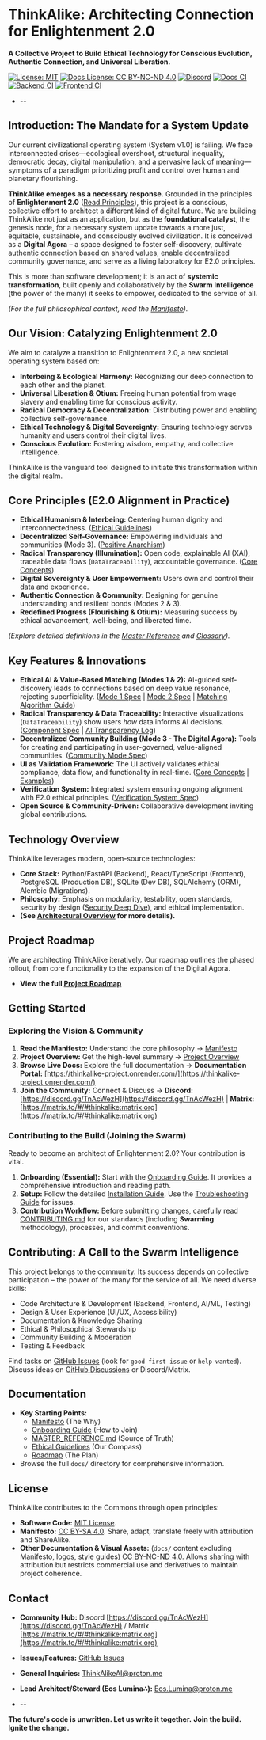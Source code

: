 # ThinkAlike: Architecting Connection for Enlightenment 2.0

**A Collective Project to Build Ethical Technology for Conscious Evolution, Authentic Connection, and Universal Liberation.**

[![License: MIT](https://img.shields.io/badge/License-MIT-yellow.svg)](./LICENSE)
[![Docs License: CC BY-NC-ND 4.0](https://img.shields.io/badge/Docs%20License-CC%20BY--NC--ND%204.0-lightgrey.svg)](https://creativecommons.org/licenses/by-nc-nd/4.0/)
[![Discord](https://img.shields.io/discord/9876543210987654321?label=Discord&logo=discord&color=7289DA)](https://discord.gg/TnAcWezH)
[![Docs CI](https://github.com/EosLumina/--ThinkAlike--/actions/workflows/docs.yml/badge.svg)](https://github.com/EosLumina/--ThinkAlike--/actions/workflows/docs.yml)
[![Backend CI](https://github.com/EosLumina/--ThinkAlike--/actions/workflows/backend.yml/badge.svg)](https://github.com/EosLumina/--ThinkAlike--/actions/workflows/backend.yml)
[![Frontend CI](https://github.com/EosLumina/--ThinkAlike--/actions/workflows/frontend.yml/badge.svg)](https://github.com/EosLumina/--ThinkAlike--/actions/workflows/frontend.yml)

* --

## Introduction: The Mandate for a System Update

Our current civilizational operating system (System v1.0) is failing. We face interconnected crises—ecological
overshoot, structural inequality, democratic decay, digital manipulation, and a pervasive lack of meaning—symptoms of a
paradigm prioritizing profit and control over human and planetary flourishing.

**ThinkAlike emerges as a necessary response.** Grounded in the principles of **Enlightenment 2.0** ([Read Principles](./docs/core/enlightenment_2_0/enlightenment_2_0_principles.md)), this project is a conscious, collective
effort to architect a different kind of digital future. We are building ThinkAlike not just as an application, but as
the **foundational catalyst**, the genesis node, for a necessary system update towards a more just, equitable,
sustainable, and consciously evolved civilization. It is conceived as a **Digital Agora** – a space designed to foster
self-discovery, cultivate authentic connection based on shared values, enable decentralized community governance, and
serve as a living laboratory for E2.0 principles.

This is more than software development; it is an act of **systemic transformation**, built openly and collaboratively by
the **Swarm Intelligence** (the power of the many) it seeks to empower, dedicated to the service of all.

*(For the full philosophical context, read the [Manifesto](./docs/core/manifesto/manifesto.md)).*

## Our Vision: Catalyzing Enlightenment 2.0

We aim to catalyze a transition to Enlightenment 2.0, a new societal operating system based on:

* **Interbeing & Ecological Harmony:** Recognizing our deep connection to each other and the planet.
* **Universal Liberation & Otium:** Freeing human potential from wage slavery and enabling time for conscious activity.
* **Radical Democracy & Decentralization:** Distributing power and enabling collective self-governance.
* **Ethical Technology & Digital Sovereignty:** Ensuring technology serves humanity and users control their digital lives.
* **Conscious Evolution:** Fostering wisdom, empathy, and collective intelligence.

ThinkAlike is the vanguard tool designed to initiate this transformation within the digital realm.

## Core Principles (E2.0 Alignment in Practice)

* **Ethical Humanism & Interbeing:** Centering human dignity and interconnectedness. ([Ethical Guidelines](./docs/core/ethics/ethical_guidelines.md))
* **Decentralized Self-Governance:** Empowering individuals and communities (Mode 3). ([Positive Anarchism](./docs/vision/core_concepts.md#6-positive-anarchism-operational-ethos))
* **Radical Transparency (Illumination):** Open code, explainable AI (XAI), traceable data flows (`DataTraceability`), accountable governance. ([Core Concepts](./docs/vision/core_concepts.md#5-data-sovereignty--radical-transparency))
* **Digital Sovereignty & User Empowerment:** Users own and control their data and experience.
* **Authentic Connection & Community:** Designing for genuine understanding and resilient bonds (Modes 2 & 3).
* **Redefined Progress (Flourishing & Otium):** Measuring success by ethical advancement, well-being, and liberated time.

*(Explore detailed definitions in the [Master Reference](./docs/core/master_reference.md) and [Glossary](./docs/core/glossary.md)).*

## Key Features & Innovations

* **Ethical AI & Value-Based Matching (Modes 1 & 2):** AI-guided self-discovery leads to connections based on deep value resonance, rejecting superficiality. ([Mode 1 Spec](./docs/architecture/modes/narrative_onboarding_mode/mode1_narrative_onboarding_spec.md) | [Mode 2 Spec](./docs/architecture/modes/mode2_profile_discovery_spec.md) | [Matching Algorithm Guide](./docs/guides/developer_guides/matching_algorithm_guide.md))
* **Radical Transparency & Data Traceability:** Interactive visualizations (`DataTraceability`) show users *how* data informs AI decisions. ([Component Spec](./docs/components/ui_components/data_traceability_spec.md) | [AI Transparency Log](./docs/guides/developer_guides/ai/ai_transparency_log.md))
* **Decentralized Community Building (Mode 3 - The Digital Agora):** Tools for creating and participating in user-governed, value-aligned communities. ([Community Mode Spec](./docs/architecture/modes/community_mode/community_mode_spec.md))
* **UI as Validation Framework:** The UI actively validates ethical compliance, data flow, and functionality in real-time. ([Core Concepts](./docs/vision/core_concepts.md#3-ui-as-validation-framework) | [Examples](./docs/guides/developer_guides/ui_validation_examples.md))
* **Verification System:** Integrated system ensuring ongoing alignment with E2.0 ethical principles. ([Verification System Spec](./docs/architecture/verification_system/verification_system.md))
* **Open Source & Community-Driven:** Collaborative development inviting global contributions.

## Technology Overview

ThinkAlike leverages modern, open-source technologies:

* **Core Stack:** Python/FastAPI (Backend), React/TypeScript (Frontend), PostgreSQL (Production DB), SQLite (Dev DB), SQLAlchemy (ORM), Alembic (Migrations).
* **Philosophy:** Emphasis on modularity, testability, open standards, security by design ([Security Deep Dive](./docs/architecture/security/security_deep_dive.md)), and ethical implementation.
* **(See [Architectural Overview](./docs/architecture/architectural_overview.md) for more details).**

## Project Roadmap

We are architecting ThinkAlike iteratively. Our roadmap outlines the phased rollout, from core functionality to the
expansion of the Digital Agora.

* **View the full [Project Roadmap](./docs/roadmap.md)**

## Getting Started

### Exploring the Vision & Community

1. **Read the Manifesto:** Understand the core philosophy -> [Manifesto](./docs/core/manifesto/manifesto.md)
2. **Project Overview:** Get the high-level summary -> [Project Overview](./docs/core/project_overview.md)
3. **Browse Live Docs:** Explore the full documentation -> **Documentation Portal:** [https://thinkalike-project.onrender.com/](https://thinkalike-project.onrender.com/)
4. **Join the Community:** Connect & Discuss -> **Discord:** [https://discord.gg/TnAcWezH](https://discord.gg/TnAcWezH) | **Matrix:** [https://matrix.to/#/#thinkalike:matrix.org](https://matrix.to/#/#thinkalike:matrix.org)

### Contributing to the Build (Joining the Swarm)

Ready to become an architect of Enlightenment 2.0? Your contribution is vital.

1. **Onboarding (Essential):** Start with the [Onboarding Guide](./docs/core/onboarding_guide.md). It provides a comprehensive introduction and reading path.
2. **Setup:** Follow the detailed [Installation Guide](./docs/core/installation.md). Use the [Troubleshooting Guide](./docs/architecture/deployment_troubleshooting.md) for issues.
3. **Contribution Workflow:** Before submitting changes, carefully read [CONTRIBUTING.md](./docs/core/contributing.md) for our standards (including **Swarming** methodology), processes, and commit conventions.

## Contributing: A Call to the Swarm Intelligence

This project belongs to the community. Its success depends on collective participation – the power of the many for the
service of all. We need diverse skills:

* Code Architecture & Development (Backend, Frontend, AI/ML, Testing)
* Design & User Experience (UI/UX, Accessibility)
* Documentation & Knowledge Sharing
* Ethical & Philosophical Stewardship
* Community Building & Moderation
* Testing & Feedback

Find tasks on [GitHub Issues](https://github.com/EosLumina/ThinkAlike/issues) (look for `good first issue` or `help wanted`). Discuss ideas on [GitHub Discussions](https://github.com/EosLumina/ThinkAlike/discussions) or Discord/Matrix.

## Documentation

* **Key Starting Points:**
  * [Manifesto](./docs/core/manifesto/manifesto.md) (The Why)
  * [Onboarding Guide](./docs/core/onboarding_guide.md) (How to Join)
  * [MASTER_REFERENCE.md](./docs/core/master_reference.md) (Source of Truth)
  * [Ethical Guidelines](./docs/core/ethics/ethical_guidelines.md) (Our Compass)
  * [Roadmap](./docs/roadmap.md) (The Plan)
* Browse the full `docs/` directory for comprehensive information.

## License

ThinkAlike contributes to the Commons through open principles:

* **Software Code:** [MIT License](./LICENSE).
* **Manifesto:** [CC BY-SA 4.0](https://creativecommons.org/licenses/by-sa/4.0/). Share, adapt, translate freely with attribution and ShareAlike.
* **Other Documentation & Visual Assets:** (`docs/` content excluding Manifesto, logos, style guides) [CC BY-NC-ND 4.0](https://creativecommons.org/licenses/by-nc-nd/4.0/). Allows sharing with attribution but restricts commercial use and derivatives to maintain project coherence.

## Contact

* **Community Hub:** Discord [https://discord.gg/TnAcWezH](https://discord.gg/TnAcWezH) / Matrix [https://matrix.to/#/#thinkalike:matrix.org](https://matrix.to/#/#thinkalike:matrix.org)
* **Issues/Features:** [GitHub Issues](https://github.com/EosLumina/ThinkAlike/issues)
* **General Inquiries:** [ThinkAlikeAI@proton.me](mailto:ThinkAlikeAI@proton.me)
* **Lead Architect/Steward (Eos Lumina∴):** [Eos.Lumina@proton.me](mailto:Eos.Lumina@proton.me)

* --

**The future's code is unwritten. Let us write it together.**
**Join the build. Ignite the change.**
